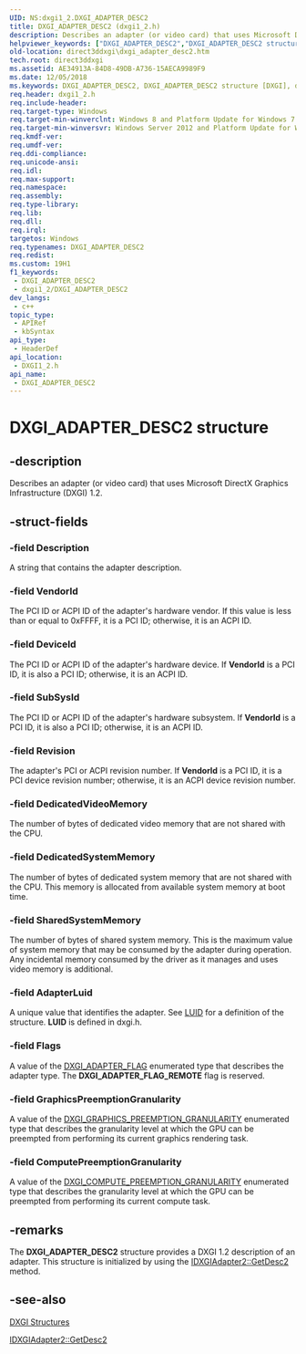 ```yaml
---
UID: NS:dxgi1_2.DXGI_ADAPTER_DESC2
title: DXGI_ADAPTER_DESC2 (dxgi1_2.h)
description: Describes an adapter (or video card) that uses Microsoft DirectX Graphics Infrastructure (DXGI) 1.2.
helpviewer_keywords: ["DXGI_ADAPTER_DESC2","DXGI_ADAPTER_DESC2 structure [DXGI]","direct3ddxgi.dxgi_adapter_desc2","dxgi1_2/DXGI_ADAPTER_DESC2"]
old-location: direct3ddxgi\dxgi_adapter_desc2.htm
tech.root: direct3ddxgi
ms.assetid: AE34913A-84D8-49DB-A736-15AECA9989F9
ms.date: 12/05/2018
ms.keywords: DXGI_ADAPTER_DESC2, DXGI_ADAPTER_DESC2 structure [DXGI], direct3ddxgi.dxgi_adapter_desc2, dxgi1_2/DXGI_ADAPTER_DESC2
req.header: dxgi1_2.h
req.include-header: 
req.target-type: Windows
req.target-min-winverclnt: Windows 8 and Platform Update for Windows 7 [desktop apps \| UWP apps]
req.target-min-winversvr: Windows Server 2012 and Platform Update for Windows Server 2008 R2 [desktop apps \| UWP apps]
req.kmdf-ver: 
req.umdf-ver: 
req.ddi-compliance: 
req.unicode-ansi: 
req.idl: 
req.max-support: 
req.namespace: 
req.assembly: 
req.type-library: 
req.lib: 
req.dll: 
req.irql: 
targetos: Windows
req.typenames: DXGI_ADAPTER_DESC2
req.redist: 
ms.custom: 19H1
f1_keywords:
 - DXGI_ADAPTER_DESC2
 - dxgi1_2/DXGI_ADAPTER_DESC2
dev_langs:
 - c++
topic_type:
 - APIRef
 - kbSyntax
api_type:
 - HeaderDef
api_location:
 - DXGI1_2.h
api_name:
 - DXGI_ADAPTER_DESC2
---
```


# DXGI_ADAPTER_DESC2 structure


## -description

Describes an adapter (or video card) that uses Microsoft DirectX Graphics Infrastructure (DXGI) 1.2.

## -struct-fields

### -field Description

A string that contains the adapter description.

### -field VendorId

The PCI ID or ACPI ID of the adapter's hardware vendor. If this value is less than or equal to 0xFFFF, it is a PCI ID; otherwise, it is an ACPI ID.

### -field DeviceId

The PCI ID or ACPI ID of the adapter's hardware device. If <b>VendorId</b> is a PCI ID, it is also a PCI ID; otherwise, it is an ACPI ID.

### -field SubSysId

The PCI ID or ACPI ID of the adapter's hardware subsystem. If <b>VendorId</b> is a PCI ID, it is also a PCI ID; otherwise, it is an ACPI ID.

### -field Revision

The adapter's PCI or ACPI revision number. If <b>VendorId</b> is a PCI ID, it is a PCI device revision number; otherwise, it is an ACPI device revision number.

### -field DedicatedVideoMemory

The number of bytes of dedicated video memory that are not shared with the CPU.

### -field DedicatedSystemMemory

The number of bytes of dedicated system memory that are not shared with the CPU. This memory is allocated from available system memory at boot time.

### -field SharedSystemMemory

The number of bytes of shared system memory. This is the maximum value of system memory that may be consumed by the adapter during operation. Any incidental memory consumed by the driver as it manages and uses video memory is additional.

### -field AdapterLuid

A unique value that identifies the adapter. See <a href="/previous-versions/windows/hardware/drivers/ff549708(v=vs.85)">LUID</a> for a definition of the structure. <b>LUID</b> is defined in dxgi.h.

### -field Flags

A value of the <a href="/windows/desktop/api/dxgi/ne-dxgi-dxgi_adapter_flag">DXGI_ADAPTER_FLAG</a> enumerated type that describes the adapter type.  The <b>DXGI_ADAPTER_FLAG_REMOTE</b> flag is reserved.

### -field GraphicsPreemptionGranularity

A value of the <a href="/windows/desktop/api/dxgi1_2/ne-dxgi1_2-dxgi_graphics_preemption_granularity">DXGI_GRAPHICS_PREEMPTION_GRANULARITY</a> enumerated type that describes the granularity level at which the GPU can be preempted from performing its current graphics rendering task.

### -field ComputePreemptionGranularity

A value of the <a href="/windows/desktop/api/dxgi1_2/ne-dxgi1_2-dxgi_compute_preemption_granularity">DXGI_COMPUTE_PREEMPTION_GRANULARITY</a> enumerated type that describes the granularity level at which the GPU can be preempted from performing its current compute task.

## -remarks

The <b>DXGI_ADAPTER_DESC2</b> structure provides a DXGI 1.2 description of an adapter.  This structure is initialized by using the <a href="/windows/desktop/api/dxgi1_2/nf-dxgi1_2-idxgiadapter2-getdesc2">IDXGIAdapter2::GetDesc2</a> method.

## -see-also

<a href="/windows/desktop/direct3ddxgi/d3d10-graphics-reference-dxgi-structures">DXGI Structures</a>



<a href="/windows/desktop/api/dxgi1_2/nf-dxgi1_2-idxgiadapter2-getdesc2">IDXGIAdapter2::GetDesc2</a>